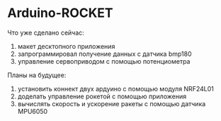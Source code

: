 # Arduino-ROCKET

Что уже сделано сейчас:
1. макет десктопного приложения
2. запрограммировал получение данных с датчика bmp180
3. управление сервоприводом с помощью потенциометра

Планы на будущее:
1. установить коннект двух ардуино с помощью модуля NRF24L01
2. доделать управление рокетой с помощью приложения
3. вычислять скорость и ускорение ракеты с помощью датчика MPU6050
